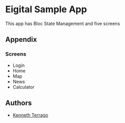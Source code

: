 
# Eigital Sample App

This app has Bloc State Management and five screens


## Appendix

### Screens
- Login
- Home 
- Map 
- News
- Calculator

  
## Authors

- [Kenneth Terrago](https://www.github.com/kterrago18)

  